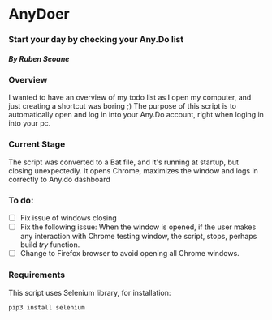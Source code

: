 # AnyDoer
### Start your day by checking your Any.Do list
##### By Ruben Seoane

### Overview
I wanted to have an overview of my todo list as I open my computer, and just creating a shortcut was boring ;)
The purpose of this script is to automatically open and log in into your Any.Do account, right when loging in into your pc. 

### Current Stage
The script was converted to a Bat file, and it's running at startup, but closing unexpectedly. It opens Chrome, maximizes the window and logs in correctly to Any.do dashboard

### To do:
- [ ] Fix issue of windows closing
- [ ] Fix the following issue: When the window is opened, if the user makes any interaction with Chrome testing window, the script, stops, perhaps build _try_ function.
- [ ] Change to Firefox browser to avoid opening all Chrome windows.

### Requirements
This script uses Selenium library,
for installation:
```
pip3 install selenium
```

